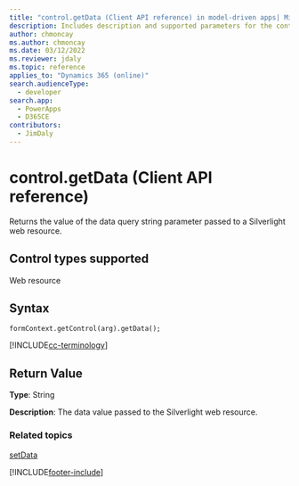 ```yaml
---
title: "control.getData (Client API reference) in model-driven apps| MicrosoftDocs"
description: Includes description and supported parameters for the control.getData method.
author: chmoncay
ms.author: chmoncay
ms.date: 03/12/2022
ms.reviewer: jdaly
ms.topic: reference
applies_to: "Dynamics 365 (online)"
search.audienceType: 
  - developer
search.app: 
  - PowerApps
  - D365CE
contributors:
  - JimDaly
---
```

# control.getData (Client API reference)

Returns the value of the data query string parameter passed to a Silverlight web resource. 

## Control types supported

Web resource

## Syntax
 
`formContext.getControl(arg).getData();`

[!INCLUDE[cc-terminology](../../../../data-platform/includes/cc-terminology.md)]

## Return Value

**Type**: String

**Description**: The data value passed to the Silverlight web resource.


### Related topics

[setData](setData.md)


[!INCLUDE[footer-include](../../../../../includes/footer-banner.md)]